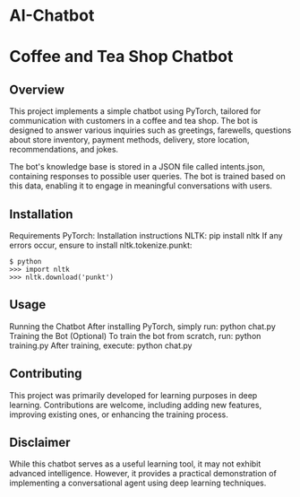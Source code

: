 # AI-Chatbot
# Coffee and Tea Shop Chatbot

## Overview
This project implements a simple chatbot using PyTorch, tailored for communication with customers in a coffee and tea shop. The bot is designed to answer various inquiries such as greetings, farewells, questions about store inventory, payment methods, delivery, store location, recommendations, and jokes.

The bot's knowledge base is stored in a JSON file called intents.json, containing responses to possible user queries. The bot is trained based on this data, enabling it to engage in meaningful conversations with users.

## Installation
Requirements
PyTorch: Installation instructions
NLTK: pip install nltk
If any errors occur, ensure to install nltk.tokenize.punkt:

```
$ python
>>> import nltk
>>> nltk.download('punkt')
```

## Usage
Running the Chatbot
After installing PyTorch, simply run: python chat.py
Training the Bot (Optional)
To train the bot from scratch, run: python training.py
After training, execute: python chat.py

## Contributing
This project was primarily developed for learning purposes in deep learning. Contributions are welcome, including adding new features, improving existing ones, or enhancing the training process.

## Disclaimer
While this chatbot serves as a useful learning tool, it may not exhibit advanced intelligence. However, it provides a practical demonstration of implementing a conversational agent using deep learning techniques.
